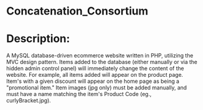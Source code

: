 # Concatenation_Consortium
# Description:  
A MySQL database-driven ecommerce website written in PHP, utilizing the MVC design pattern.  Items added to the database (either manually or via the hidden admin control panel) will immediately change the content of the website.  For example, all items added will appear on the product page.  Item's with a given discount will appear on the home page as being a "promotional item."  Item images (jpg only) must be added manually, and must have a name matching the item's Product Code (eg., curlyBracket.jpg).  